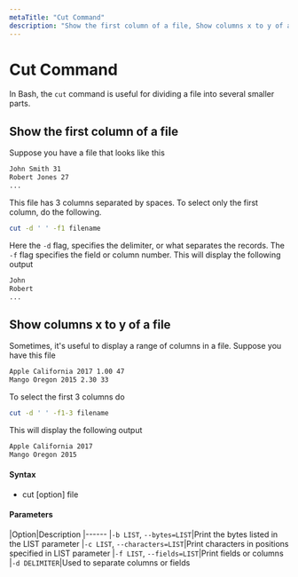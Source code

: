 ```yaml
---
metaTitle: "Cut Command"
description: "Show the first column of a file, Show columns x to y of a file"
---
```


# Cut Command


In Bash, the `cut` command is useful for dividing a file into several smaller parts.



## Show the first column of a file


Suppose you have a file that looks like this

```bash
John Smith 31
Robert Jones 27
...

```

This file has 3 columns separated by spaces. To select only the first column, do the following.

```bash
cut -d ' ' -f1 filename

```

Here the `-d` flag, specifies the delimiter, or what separates the records. The `-f` flag specifies the field or column number. This will display the following output

```bash
John
Robert
...

```



## Show columns x to y of a file


Sometimes, it's useful to display a range of columns in a file. Suppose you have this file

```bash
Apple California 2017 1.00 47
Mango Oregon 2015 2.30 33

```

To select the first 3 columns do

```bash
cut -d ' ' -f1-3 filename

```

This will display the following output

```bash
Apple California 2017
Mango Oregon 2015

```



#### Syntax


- cut [option] file



#### Parameters


|Option|Description
|------
|`-b LIST`, `--bytes=LIST`|Print the bytes listed in the LIST parameter
|`-c LIST`, `--characters=LIST`|Print characters in positions specified in LIST parameter
|`-f LIST`, `--fields=LIST`|Print fields or columns
|`-d DELIMITER`|Used to separate columns or fields

